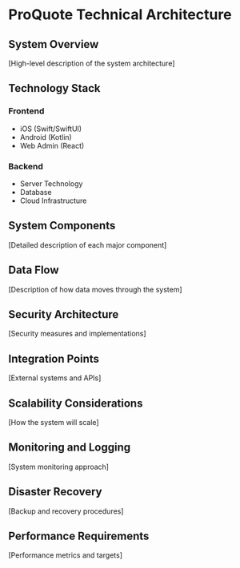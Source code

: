 # ProQuote Technical Architecture

## System Overview
[High-level description of the system architecture]

## Technology Stack
### Frontend
- iOS (Swift/SwiftUI)
- Android (Kotlin)
- Web Admin (React)

### Backend
- Server Technology
- Database
- Cloud Infrastructure

## System Components
[Detailed description of each major component]

## Data Flow
[Description of how data moves through the system]

## Security Architecture
[Security measures and implementations]

## Integration Points
[External systems and APIs]

## Scalability Considerations
[How the system will scale]

## Monitoring and Logging
[System monitoring approach]

## Disaster Recovery
[Backup and recovery procedures]

## Performance Requirements
[Performance metrics and targets] 